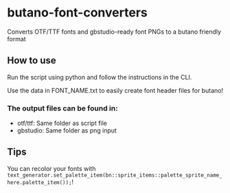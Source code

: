 # butano-font-converters
Converts OTF/TTF fonts and gbstudio-ready font PNGs to a butano friendly format

## How to use
Run the script using python and follow the instructions in the CLI.

Use the data in FONT_NAME.txt to easily create font header files for butano!

### The output files can be found in:
- otf/ttf: Same folder as script file
- gbstudio: Same folder as png input

## Tips
You can recolor your fonts with ```text_generator.set_palette_item(bn::sprite_items::palette_sprite_name_here.palette_item());```!
